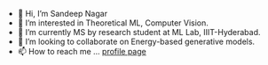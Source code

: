 - 👋 Hi, I’m Sandeep Nagar
- 👀 I’m interested in Theoretical ML, Computer Vision.
- 🌱 I’m currently MS by research student at ML Lab, IIIT-Hyderabad.
- 💞️ I’m looking to collaborate on Energy-based generative models.
- 📫 How to reach me ... [profile page](https://naagar.github.io)

<!---
Naagar/Naagar is a ✨ special ✨ repository because its `README.md` (this file) appears on your GitHub profile.
You can click the Preview link to take a look at your changes. Hi, I’m Sandeep Nagar
 I’m interested in Theoretical ML, Computer Vision
 I’m currently MS by research student at ML Lab, IIIT-Hyderabad.
 I’m looking to collaborate on Energy-based generative models.
 How to reach me ... !(profile page)[https://naagar.github.io]
--->
